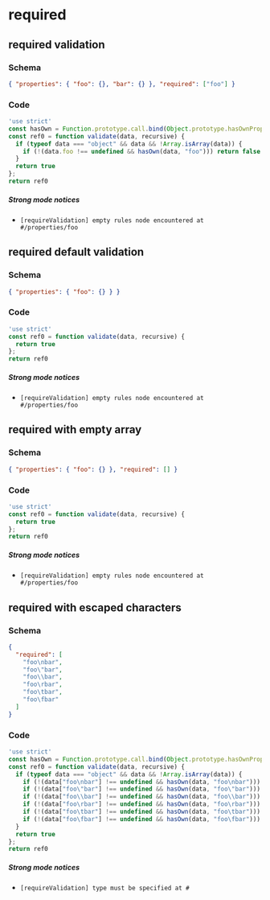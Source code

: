# required

## required validation

### Schema

```json
{ "properties": { "foo": {}, "bar": {} }, "required": ["foo"] }
```

### Code

```js
'use strict'
const hasOwn = Function.prototype.call.bind(Object.prototype.hasOwnProperty);
const ref0 = function validate(data, recursive) {
  if (typeof data === "object" && data && !Array.isArray(data)) {
    if (!(data.foo !== undefined && hasOwn(data, "foo"))) return false
  }
  return true
};
return ref0
```

##### Strong mode notices

 * `[requireValidation] empty rules node encountered at #/properties/foo`


## required default validation

### Schema

```json
{ "properties": { "foo": {} } }
```

### Code

```js
'use strict'
const ref0 = function validate(data, recursive) {
  return true
};
return ref0
```

##### Strong mode notices

 * `[requireValidation] empty rules node encountered at #/properties/foo`


## required with empty array

### Schema

```json
{ "properties": { "foo": {} }, "required": [] }
```

### Code

```js
'use strict'
const ref0 = function validate(data, recursive) {
  return true
};
return ref0
```

##### Strong mode notices

 * `[requireValidation] empty rules node encountered at #/properties/foo`


## required with escaped characters

### Schema

```json
{
  "required": [
    "foo\nbar",
    "foo\"bar",
    "foo\\bar",
    "foo\rbar",
    "foo\tbar",
    "foo\fbar"
  ]
}
```

### Code

```js
'use strict'
const hasOwn = Function.prototype.call.bind(Object.prototype.hasOwnProperty);
const ref0 = function validate(data, recursive) {
  if (typeof data === "object" && data && !Array.isArray(data)) {
    if (!(data["foo\nbar"] !== undefined && hasOwn(data, "foo\nbar"))) return false
    if (!(data["foo\"bar"] !== undefined && hasOwn(data, "foo\"bar"))) return false
    if (!(data["foo\\bar"] !== undefined && hasOwn(data, "foo\\bar"))) return false
    if (!(data["foo\rbar"] !== undefined && hasOwn(data, "foo\rbar"))) return false
    if (!(data["foo\tbar"] !== undefined && hasOwn(data, "foo\tbar"))) return false
    if (!(data["foo\fbar"] !== undefined && hasOwn(data, "foo\fbar"))) return false
  }
  return true
};
return ref0
```

##### Strong mode notices

 * `[requireValidation] type must be specified at #`

